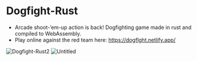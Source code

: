 # Dogfight-Rust
- Arcade shoot-’em-up action is back! Dogfighting game made in rust and compiled to WebAssembly. 
- Play online against the red team here: https://dogflght.netlify.app/

![Dogfight-Rust2](https://user-images.githubusercontent.com/96303137/218088691-3abcdede-b38e-4a4e-9088-78589e9da74b.png)
![Untitled](https://user-images.githubusercontent.com/96303137/218086963-4ec1f09c-a975-4a29-8510-fc8239c7e9bd.png)
